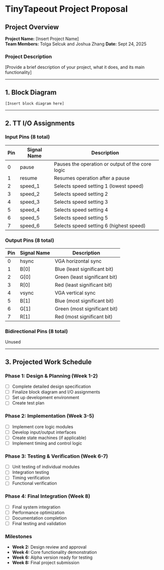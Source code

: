 # TinyTapeout Project Proposal

## Project Overview
**Project Name:** [Insert Project Name]  
**Team Members:** Tolga Selcuk and Joshua Zhang 
**Date:** Sept 24, 2025

### Project Description
[Provide a brief description of your project, what it does, and its main functionality]

---

## 1. Block Diagram

```
[Insert block diagram here]
```

---

## 2. TT I/O Assignments

### Input Pins (8 total)
| Pin | Signal Name | Description |
|-----|-------------|-------------|
| 0   | pause       | Pauses the operation or output of the core logic |
| 1   | resume      | Resumes operation after a pause |
| 2   | speed_1     | Selects speed setting 1 (lowest speed) |
| 3   | speed_2     | Selects speed setting 2 |
| 4   | speed_3     | Selects speed setting 3 |
| 5   | speed_4     | Selects speed setting 4 |
| 6   | speed_5     | Selects speed setting 5 |
| 7   | speed_6     | Selects speed setting 6 (highest speed) |

### Output Pins (8 total)
| Pin | Signal Name | Description |
|-----|-------------|-------------|
| 0   | hsync       | VGA horizontal sync |
| 1   | B[0]        | Blue (least significant bit) |
| 2   | G[0]        | Green (least significant bit) |
| 3   | R[0]        | Red (least significant bit) |
| 4   | vsync       | VGA vertical sync |
| 5   | B[1]        | Blue (most significant bit) |
| 6   | G[1]        | Green (most significant bit) |
| 7   | R[1]        | Red (most significant bit) |

### Bidirectional Pins (8 total)

Unused

---

## 3. Projected Work Schedule

### Phase 1: Design & Planning (Week 1-2)
- [ ] Complete detailed design specification
- [ ] Finalize block diagram and I/O assignments
- [ ] Set up development environment
- [ ] Create test plan

### Phase 2: Implementation (Week 3-5)
- [ ] Implement core logic modules
- [ ] Develop input/output interfaces
- [ ] Create state machines (if applicable)
- [ ] Implement timing and control logic

### Phase 3: Testing & Verification (Week 6-7)
- [ ] Unit testing of individual modules
- [ ] Integration testing
- [ ] Timing verification
- [ ] Functional verification

### Phase 4: Final Integration (Week 8)
- [ ] Final system integration
- [ ] Performance optimization
- [ ] Documentation completion
- [ ] Final testing and validation

### Milestones
- **Week 2:** Design review and approval
- **Week 4:** Core functionality demonstration
- **Week 6:** Alpha version ready for testing
- **Week 8:** Final project submission